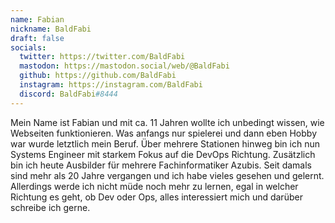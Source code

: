 ```yaml
---
name: Fabian
nickname: BaldFabi
draft: false
socials:
  twitter: https://twitter.com/BaldFabi
  mastodon: https://mastodon.social/web/@BaldFabi
  github: https://github.com/BaldFabi
  instagram: https://instagram.com/BaldFabi
  discord: BaldFabi#8444
---
```


Mein Name ist Fabian und mit ca. 11 Jahren wollte ich unbedingt wissen, wie Webseiten funktionieren. Was anfangs nur spielerei und dann eben Hobby war wurde letztlich mein Beruf. Über mehrere Stationen hinweg bin ich nun Systems Engineer mit starkem Fokus auf die DevOps Richtung. Zusätzlich bin ich heute Ausbilder für mehrere Fachinformatiker Azubis. Seit damals sind mehr als 20 Jahre vergangen und ich habe vieles gesehen und gelernt. Allerdings werde ich nicht müde noch mehr zu lernen, egal in welcher Richtung es geht, ob Dev oder Ops, alles interessiert mich und darüber schreibe ich gerne.
